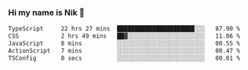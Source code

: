 ### Hi my name is Nik 👋

<!--
**NikDoe/NikDoe** is a ✨ _special_ ✨ repository because its `README.md` (this file) appears on your GitHub profile.

Here are some ideas to get you started:

- 🔭 I’m currently working on ...
- 🌱 I’m currently learning ...
- 👯 I’m looking to collaborate on ...
- 🤔 I’m looking for help with ...
- 💬 Ask me about ...
- 📫 How to reach me: ...
- 😄 Pronouns: ...
- ⚡ Fun fact: ...
-->

<!--START_SECTION:waka-->

```txt
TypeScript     22 hrs 27 mins  ██████████████████████░░░   87.90 %
CSS            2 hrs 49 mins   ██▓░░░░░░░░░░░░░░░░░░░░░░   11.06 %
JavaScript     8 mins          ░░░░░░░░░░░░░░░░░░░░░░░░░   00.55 %
ActionScript   7 mins          ░░░░░░░░░░░░░░░░░░░░░░░░░   00.47 %
TSConfig       0 secs          ░░░░░░░░░░░░░░░░░░░░░░░░░   00.01 %
```

<!--END_SECTION:waka-->
